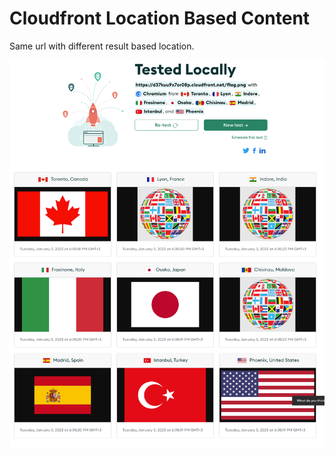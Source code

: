 # Cloudfront Location Based Content

Same url with different result based location.

![result][1]


[1]: img/result.png